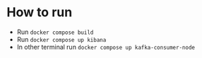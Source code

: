# How to run

- Run `docker compose build`
- Run `docker compose up kibana`
- In other terminal run `docker compose up kafka-consumer-node`
